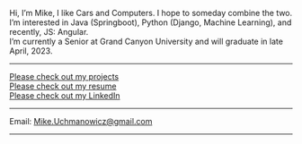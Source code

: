 Hi, I’m Mike, I like Cars and Computers. I hope to someday combine the two.  
I’m interested in Java (Springboot), Python (Django, Machine Learning), and recently, JS: Angular.   
I’m currently a Senior at Grand Canyon University and will graduate in late April, 2023.

___
[Please check out my projects](https://github.com/MikeUchmanowicz/portfolio)  
[Please check out my resume](https://github.com/MikeUchmanowicz/Resume/)  
[Please check out my LinkedIn](https://www.linkedin.com/in/michal-uchmanowicz/) 
___
Email: Mike.Uchmanowicz@gmail.com  
___

<!---
MikeUchmanowicz/MikeUchmanowicz is a ✨ special ✨ repository because its `README.md` (this file) appears on your GitHub profile.
You can click the Preview link to take a look at your changes.
--->
